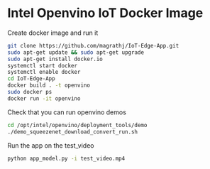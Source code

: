 # Intel Openvino IoT Docker Image 


Create docker image and run it

```bash
git clone https://github.com/magrathj/IoT-Edge-App.git
sudo apt-get update && sudo apt-get upgrade
sudo apt-get install docker.io
systemctl start docker
systemctl enable docker
cd IoT-Edge-App
docker build . -t openvino
sudo docker ps
docker run -it openvino 
```

Check that you can run openvino demos

```bash
cd /opt/intel/openvino/deployment_tools/demo
./demo_squeezenet_download_convert_run.sh
```

Run the app on the test_video

```bash
python app_model.py -i test_video.mp4
```

